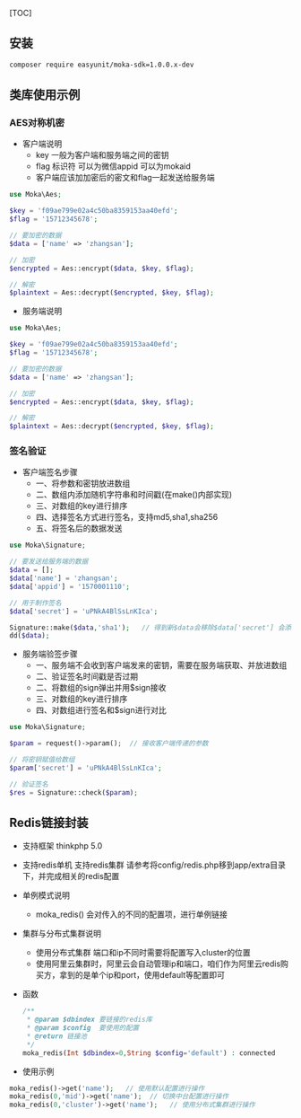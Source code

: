 [TOC]



## 安装

```bash
composer require easyunit/moka-sdk=1.0.0.x-dev
```

## 类库使用示例

### AES对称机密

- 客户端说明
  - key 一般为客户端和服务端之间的密钥
  - flag 标识符 可以为微信appid 可以为mokaid
  - 客户端应该加加密后的密文和flag一起发送给服务端

```php
use Moka\Aes;

$key = 'f09ae799e02a4c50ba8359153aa40efd';
$flag = '15712345678';

// 要加密的数据
$data = ['name' => 'zhangsan'];

// 加密
$encrypted = Aes::encrypt($data, $key, $flag);

// 解密
$plaintext = Aes::decrypt($encrypted, $key, $flag);
```

- 服务端说明
```php
use Moka\Aes;

$key = 'f09ae799e02a4c50ba8359153aa40efd';
$flag = '15712345678';

// 要加密的数据
$data = ['name' => 'zhangsan'];

// 加密
$encrypted = Aes::encrypt($data, $key, $flag);

// 解密
$plaintext = Aes::decrypt($encrypted, $key, $flag);
```

### 签名验证

- 客户端签名步骤
  - 一、将参数和密钥放进数组
  - 二、数组内添加随机字符串和时间戳(在make()内部实现)
  - 三、对数组的key进行排序
  - 四、选择签名方式进行签名，支持md5,sha1,sha256
  - 五、将签名后的数据发送

```php
use Moka\Signature;

// 要发送给服务端的数据
$data = [];
$data['name'] = 'zhangsan';
$data['appid'] = '1570001110';

// 用于制作签名
$data['secret'] = 'uPNkA4BlSsLnKIca';

Signature::make($data,'sha1');   // 得到新$data会移除$data['secret'] 会添加$data['sign']
dd($data);
```

- 服务端验签步骤
  - 一、服务端不会收到客户端发来的密钥，需要在服务端获取、并放进数组
  - 二、验证签名时间戳是否过期
  - 二、将数组的sign弹出并用$sign接收
  - 三、对数组的key进行排序
  - 四、对数组进行签名和$sign进行对比

```php
use Moka\Signature;

$param = request()->param();  // 接收客户端传递的参数

// 将密钥赋值给数组
$param['secret'] = 'uPNkA4BlSsLnKIca';

// 验证签名
$res = Signature::check($param);
```



## Redis链接封装

- 支持框架 thinkphp 5.0
- 支持redis单机 支持redis集群 请参考将config/redis.php移到app/extra目录下，并完成相关的redis配置


- 单例模式说明
  
  - moka_redis() 会对传入的不同的配置项，进行单例链接
  
- 集群与分布式集群说明
  - 使用分布式集群 端口和ip不同时需要将配置写入cluster的位置
  - 使用阿里云集群时，阿里云会自动管理ip和端口，咱们作为阿里云redis购买方，拿到的是单个ip和port，使用default等配置即可
  
- 函数

  ```php
  /**
   * @param $dbindex 要链接的redis库
   * @param $config  要使用的配置
   * @return 链接池
   */
  moka_redis(Int $dbindex=0,String $config='default') : connected
  ```

- 使用示例

```php
moka_redis()->get('name');   // 使用默认配置进行操作
moka_redis(0,'mid')->get('name');  // 切换中台配置进行操作
moka_redis(0,'cluster')->get('name');   // 使用分布式集群进行操作
```


